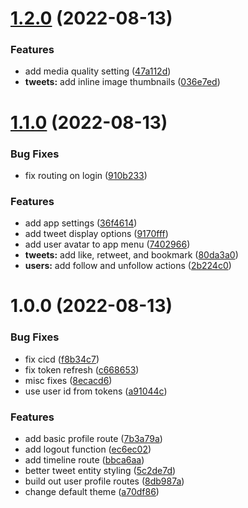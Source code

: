 # [1.2.0](https://github.com/garredow/kaite/compare/v1.1.0...v1.2.0) (2022-08-13)


### Features

* add media quality setting ([47a112d](https://github.com/garredow/kaite/commit/47a112d7733a4924635d5ff34b94fd61957d89a6))
* **tweets:** add inline image thumbnails ([036e7ed](https://github.com/garredow/kaite/commit/036e7edc80dadc6a1458b6299b2a517c5aa6f4d4))

# [1.1.0](https://github.com/garredow/kaite/compare/v1.0.0...v1.1.0) (2022-08-13)


### Bug Fixes

* fix routing on login ([910b233](https://github.com/garredow/kaite/commit/910b2334b77133c97225e1892e339f3ec568a24d))


### Features

* add app settings ([36f4614](https://github.com/garredow/kaite/commit/36f4614235a18489ee6b700ac7234b036b2417ff))
* add tweet display options ([9170fff](https://github.com/garredow/kaite/commit/9170fffcb2a3b93d91e62db7ce70dbbc25803ae3))
* add user avatar to app menu ([7402966](https://github.com/garredow/kaite/commit/7402966214561c3764de681704c048640f8e20e0))
* **tweets:** add like, retweet, and bookmark ([80da3a0](https://github.com/garredow/kaite/commit/80da3a0a97527da26263b956d3a6bb54c5c34ae8))
* **users:** add follow and unfollow actions ([2b224c0](https://github.com/garredow/kaite/commit/2b224c076860dcdab4cee303115077ccf39ab159))

# 1.0.0 (2022-08-13)


### Bug Fixes

* fix cicd ([f8b34c7](https://github.com/garredow/kaite/commit/f8b34c79a5ac591a42904a91dd55a872083267be))
* fix token refresh ([c668653](https://github.com/garredow/kaite/commit/c668653acdbc58829f2bc7e4261e02fcd068167a))
* misc fixes ([8ecacd6](https://github.com/garredow/kaite/commit/8ecacd6707889c72f2ea4a92acea89ce2c64a392))
* use user id from tokens ([a91044c](https://github.com/garredow/kaite/commit/a91044c54c2648767e576cba0acd8cb0c8c3a74c))


### Features

* add basic profile route ([7b3a79a](https://github.com/garredow/kaite/commit/7b3a79a58c9faf77a8fc519e943546a23c1aaeeb))
* add logout function ([ec6ec02](https://github.com/garredow/kaite/commit/ec6ec02dab90d40c87a6e1d07ccae93287c9ac37))
* add timeline route ([bbca6aa](https://github.com/garredow/kaite/commit/bbca6aa61fb48ae7f0e406230bcee3b4c149dc72))
* better tweet entity styling ([5c2de7d](https://github.com/garredow/kaite/commit/5c2de7d950707cc72eafad59058df0a370931a98))
* build out user profile routes ([8db987a](https://github.com/garredow/kaite/commit/8db987a3cbc08656a65f5a26a08c375e35fbaf1a))
* change default theme ([a70df86](https://github.com/garredow/kaite/commit/a70df866e7393c67847bdd12bf6e381cb01745ce))
